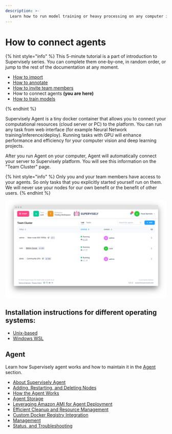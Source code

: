 ```yaml
---
description: >-
  Learn how to run model training or heavy processing on any computer in a single click
---
```


# How to connect agents

{% hint style="info" %}
This 5-minute tutorial is a part of introduction to Supervisely series. You can complete them one-by-one, in random order, or jump to the rest of the documentation at any moment.

- [How to import](../How-to-import.md)
- [How to annotate](../How-to-annotate.md)
- [How to invite team members](../Invite-member.md)
- How to connect agents **(you are here)**
- [How to train models](../how-to-train-models.md)

{% endhint %}

Supervisely Agent is a tiny docker container that allows you to connect your computational resources (cloud server or PC) to the platform. You can run any task from web interface (for example Neural Network training/inference/deploy). Running tasks with GPU will enhance performance and efficiency for your computer vision and deep learning projects.

After you run Agent on your computer, Agent will automatically connect your server to Supervisely platform. You will see this information on the "Team Cluster" page.

{% hint style="info" %} Only you and your team members have access to your agents. So only tasks that you explicitly started yourself run on them. We will never use your nodes for our own benefit or the benefit of other users. {% endhint %}

![Team Cluster](team-cluster.png)

## Installation instructions for different operating systems:

* [Unix-based](unix-based/unix-based.md)
* [Windows WSL](windows-wsl/windows-wsl.md)

## Agent

Learn how Supervisely agent works and how to maintain it in the [Agent](agents/README.md) section.

* [About Supervisely Agent](agents/README.md)
* [Adding, Restarting, and Deleting Nodes](agents/add_delete_node/add_delete_node.md)
* [How the Agent Works](agents/agent/agent.md)
* [Agent Storage](agents/agent-storage/agent-storage.md)
* [Leveraging Amazon AMI for Agent Deployment](agents/ami/README.md)
* [Efficient Cleanup and Resource Management](agents/clean_up/clean_up.md)
* [Custom Docker Registry Integration](agents/custom-docker-registry/README.md)
* [Management](agents/manage/manage.md)
* [Status, and Troubleshooting](agents/status_and_troubleshooting/status.md)
